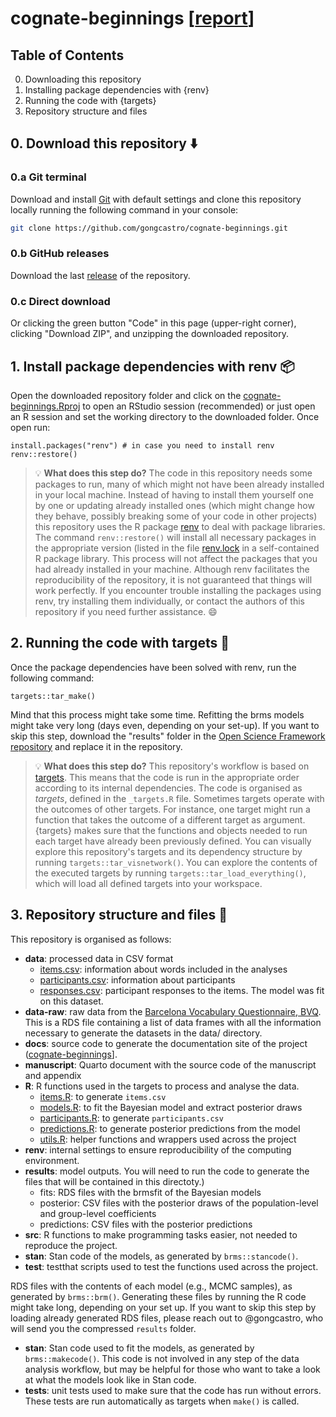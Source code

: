 # cognate-beginnings [[report](https://gongcastro.github.io/cognate-beginnings)]

## Table of Contents

0. Downloading this repository
1. Installing package dependencies with {renv}
2. Running the code with {targets}
3. Repository structure and files

## 0. Download this repository :arrow_down:

### 0.a Git terminal

Download and install [Git](https://git-scm.com/downloads) with default settings and clone this repository locally running the following command in your console:

```bash
git clone https://github.com/gongcastro/cognate-beginnings.git
```

### 0.b GitHub releases

Download the last [release](https://github.com/gongcastro/cognate-beginnings/releases) of the repository.

### 0.c Direct download

Or clicking the green button "Code" in this page (upper-right corner), clicking "Download ZIP", and unzipping the downloaded repository.

## 1. Install package dependencies with renv :package:

Open the downloaded repository folder and click on the [cognate-beginnings.Rproj](cognate-beginnings.Rproj) to open an RStudio session (recommended) or just open an R session and set the working directory to the downloaded folder. Once open run:

```{r}
install.packages("renv") # in case you need to install renv
renv::restore()
```

> :bulb: **What does this step do?** The code in this repository needs some packages to run, many of which might not have been already installed in your local machine. Instead of having to install them yourself one by one or updating already installed ones (which might change how they behave, possibly breaking some of your code in other projects) this repository uses the R package [renv](https://rstudio.github.io/renv/articles/renv.html) to deal with package libraries. The command `renv::restore()` will install all necessary packages in the appropriate version (listed in the file [renv.lock](renv.lock) in a self-contained R package library. This process will not affect the packages that you had already installed in your machine. Although renv facilitates the reproducibility of the repository, it is not guaranteed that things will work perfectly. If you encounter trouble installing the packages using renv, try installing them individually, or contact the authors of this repository if you need further assistance. :smile:

## 2. Running the code with targets :rocket:

Once the package dependencies have been solved with renv, run the following command:

```{r}
targets::tar_make()
```

Mind that this process might take some time. Refitting the brms models might take very long (days even, depending on your set-up). If you want to skip this step, download the "results" folder in the [Open Science Framework repository](https://osf.io/hy984/) and replace it in the repository.

> :bulb: **What does this step do?** This repository's workflow is based on [targets](https://books.ropensci.org/targets/). This means that the code is run in the appropriate order according to its internal dependencies. The code is organised as *targets*, defined in the `_targets.R` file. Sometimes targets operate with the outcomes of other targets. For instance, one target might run a function that takes the outcome of a different target as argument. {targets} makes sure that the functions and objects needed to run each target have already been previously defined. You can visually explore this repository's targets and its dependency structure by running `targets::tar_visnetwork()`. You can explore the contents of the executed targets by running `targets::tar_load_everything()`, which will load all defined targets into your workspace.

## 3. Repository structure and files :open_file_folder:

This repository is organised as follows:

* **data**: processed data in CSV format
    - [items.csv](data/items.csv): information about words included in the analyses
    - [participants.csv](data/participants.csv): information about participants
    - [responses.csv](data/responses.csv): participant responses to the items. The model was fit on this dataset.
* **data-raw**: raw data from the [Barcelona Vocabulary Questionnaire, BVQ](https://gongcastro.github.io/bvq). This is a RDS file containing a list of data frames with all the information necessary to generate the datasets in the data/ directory.
* **docs**: source code to generate the documentation site of the project ([cognate-beginnings]([gongcastro.github.com/cognate-beginnings)].
* **manuscript**: Quarto document with the source code of the manuscript and appendix
* **R**: R functions used in the targets to process and analyse the data.
    - [items.R](R/items.R): to generate `items.csv`
    - [models.R](R/items.R): to fit the Bayesian model and extract posterior draws
    - [participants.R](R/participants.R): to generate `participants.csv`
    - [predictions.R](R/predictions.R): to generate posterior predictions from the model
    - [utils.R](R/utils..R): helper functions and wrappers used across the project
* **renv**: internal settings to ensure reproducibility of the computing environment.
* **results**: model outputs. You will need to run the code to generate the files that will be contained in this directoty.)
    - fits: RDS files with the brmsfit of the Bayesian models
    - posterior: CSV files with the posterior draws of the population-level and group-level coefficients
    - predictions: CSV files with the posterior predictions
* **src**: R functions to make programming tasks easier, not needed to reproduce the project.
* **stan**: Stan code of the models, as generated by `brms::stancode()`.
* **test**: testthat scripts used to test the functions used across the project.

    
    

RDS files with the contents of each model (e.g., MCMC samples), as generated by `brms::brm()`. Generating these files by running the R code might take long, depending on your set up. If you want to skip this step by loading already generated RDS files, please reach out to @gongcastro, who will send you the compressed `results` folder.


* **stan**: Stan code used to fit the models, as generated by `brms::makecode()`. This code is not involved in any step of the data analysis workflow, but may be helpful for those who want to take a look at what the models look like in Stan code.
* **tests**: unit tests used to make sure that the code has run without errors. These tests are run automatically as targets when `make()` is called.

